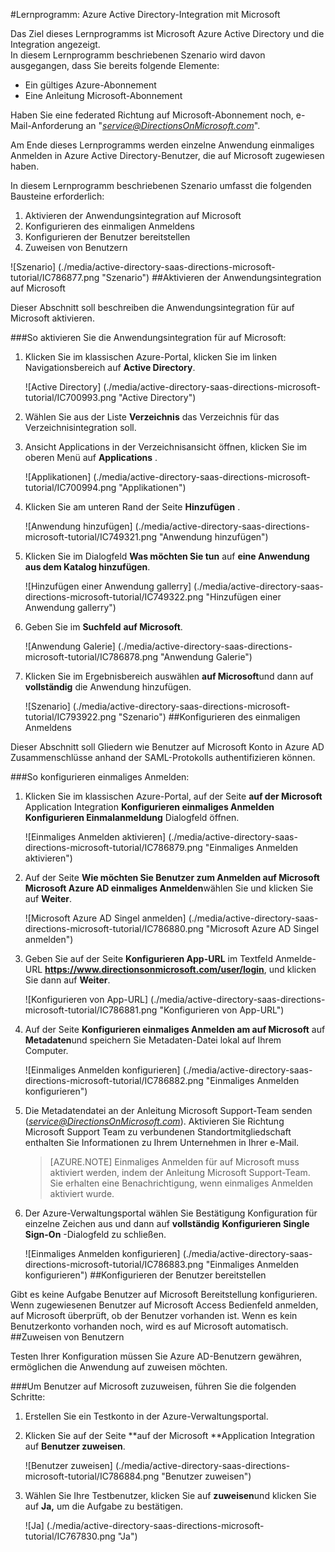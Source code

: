 <properties 
    pageTitle="Lernprogramm: Azure Active Directory-Integration mit Microsoft | Microsoft Azure" 
    description="Erfahren Sie, wie mit Richtung auf Microsoft Azure Active Directory-auf automatisierte Bereitstellung und mehr!" 
    services="active-directory" 
    authors="jeevansd"  
    documentationCenter="na" 
    manager="femila"/>
<tags 
    ms.service="active-directory" 
    ms.devlang="na" 
    ms.topic="article" 
    ms.tgt_pltfrm="na" 
    ms.workload="identity" 
    ms.date="09/29/2016" 
    ms.author="jeedes" />

#<a name="tutorial-azure-active-directory-integration-with-directions-on-microsoft"></a>Lernprogramm: Azure Active Directory-Integration mit Microsoft

Das Ziel dieses Lernprogramms ist Microsoft Azure Active Directory und die Integration angezeigt.  
In diesem Lernprogramm beschriebenen Szenario wird davon ausgegangen, dass Sie bereits folgende Elemente:

-   Ein gültiges Azure-Abonnement
-   Eine Anleitung Microsoft-Abonnement

Haben Sie eine federated Richtung auf Microsoft-Abonnement noch, e-Mail-Anforderung an "*service@DirectionsOnMicrosoft.com*".

Am Ende dieses Lernprogramms werden einzelne Anwendung einmaliges Anmelden in Azure Active Directory-Benutzer, die auf Microsoft zugewiesen haben.

In diesem Lernprogramm beschriebenen Szenario umfasst die folgenden Bausteine erforderlich:

1.  Aktivieren der Anwendungsintegration auf Microsoft
2.  Konfigurieren des einmaligen Anmeldens
3.  Konfigurieren der Benutzer bereitstellen
4.  Zuweisen von Benutzern

![Szenario] (./media/active-directory-saas-directions-microsoft-tutorial/IC786877.png "Szenario")
##<a name="enabling-the-application-integration-for-directions-on-microsoft"></a>Aktivieren der Anwendungsintegration auf Microsoft

Dieser Abschnitt soll beschreiben die Anwendungsintegration für auf Microsoft aktivieren.

###<a name="to-enable-the-application-integration-for-directions-on-microsoft-perform-the-following-steps"></a>So aktivieren Sie die Anwendungsintegration für auf Microsoft:

1.  Klicken Sie im klassischen Azure-Portal, klicken Sie im linken Navigationsbereich auf **Active Directory**.

    ![Active Directory] (./media/active-directory-saas-directions-microsoft-tutorial/IC700993.png "Active Directory")

2.  Wählen Sie aus der Liste **Verzeichnis** das Verzeichnis für das Verzeichnisintegration soll.

3.  Ansicht Applications in der Verzeichnisansicht öffnen, klicken Sie im oberen Menü auf **Applications** .

    ![Applikationen] (./media/active-directory-saas-directions-microsoft-tutorial/IC700994.png "Applikationen")

4.  Klicken Sie am unteren Rand der Seite **Hinzufügen** .

    ![Anwendung hinzufügen] (./media/active-directory-saas-directions-microsoft-tutorial/IC749321.png "Anwendung hinzufügen")

5.  Klicken Sie im Dialogfeld **Was möchten Sie tun** auf **eine Anwendung aus dem Katalog hinzufügen**.

    ![Hinzufügen einer Anwendung gallerry] (./media/active-directory-saas-directions-microsoft-tutorial/IC749322.png "Hinzufügen einer Anwendung gallerry")

6.  Geben Sie im **Suchfeld** **auf Microsoft**.

    ![Anwendung Galerie] (./media/active-directory-saas-directions-microsoft-tutorial/IC786878.png "Anwendung Galerie")

7.  Klicken Sie im Ergebnisbereich auswählen **auf Microsoft**und dann auf **vollständig** die Anwendung hinzufügen.

    ![Szenario] (./media/active-directory-saas-directions-microsoft-tutorial/IC793922.png "Szenario")
##<a name="configuring-single-sign-on"></a>Konfigurieren des einmaligen Anmeldens

Dieser Abschnitt soll Gliedern wie Benutzer auf Microsoft Konto in Azure AD Zusammenschlüsse anhand der SAML-Protokolls authentifizieren können.

###<a name="to-configure-single-sign-on-perform-the-following-steps"></a>So konfigurieren einmaliges Anmelden:

1.  Klicken Sie im klassischen Azure-Portal, auf der Seite **auf der Microsoft** Application Integration **Konfigurieren einmaliges Anmelden** **Konfigurieren Einmalanmeldung** Dialogfeld öffnen.

    ![Einmaliges Anmelden aktivieren] (./media/active-directory-saas-directions-microsoft-tutorial/IC786879.png "Einmaliges Anmelden aktivieren")

2.  Auf der Seite **Wie möchten Sie Benutzer zum Anmelden auf Microsoft** **Microsoft Azure AD einmaliges Anmelden**wählen Sie und klicken Sie auf **Weiter**.

    ![Microsoft Azure AD Singel anmelden] (./media/active-directory-saas-directions-microsoft-tutorial/IC786880.png "Microsoft Azure AD Singel anmelden")

3.  Geben Sie auf der Seite **Konfigurieren App-URL** im Textfeld Anmelde-URL **https://www.directionsonmicrosoft.com/user/login**, und klicken Sie dann auf **Weiter**.

    ![Konfigurieren von App-URL] (./media/active-directory-saas-directions-microsoft-tutorial/IC786881.png "Konfigurieren von App-URL")

4.  Auf der Seite **Konfigurieren einmaliges Anmelden am auf Microsoft** auf **Metadaten**und speichern Sie Metadaten-Datei lokal auf Ihrem Computer.

    ![Einmaliges Anmelden konfigurieren] (./media/active-directory-saas-directions-microsoft-tutorial/IC786882.png "Einmaliges Anmelden konfigurieren")

5.  Die Metadatendatei an der Anleitung Microsoft Support-Team senden (*service@DirectionsOnMicrosoft.com*). Aktivieren Sie Richtung Microsoft Support Team zu verbundenen Standortmitgliedschaft enthalten Sie Informationen zu Ihrem Unternehmen in Ihrer e-Mail.

    >[AZURE.NOTE] Einmaliges Anmelden für auf Microsoft muss aktiviert werden, indem der Anleitung Microsoft Support-Team.
Sie erhalten eine Benachrichtigung, wenn einmaliges Anmelden aktiviert wurde.

6.  Der Azure-Verwaltungsportal wählen Sie Bestätigung Konfiguration für einzelne Zeichen aus und dann auf **vollständig** **Konfigurieren Single Sign-On** -Dialogfeld zu schließen.

    ![Einmaliges Anmelden konfigurieren] (./media/active-directory-saas-directions-microsoft-tutorial/IC786883.png "Einmaliges Anmelden konfigurieren")
##<a name="configuring-user-provisioning"></a>Konfigurieren der Benutzer bereitstellen

Gibt es keine Aufgabe Benutzer auf Microsoft Bereitstellung konfigurieren.  
Wenn zugewiesenen Benutzer auf Microsoft Access Bedienfeld anmelden, auf Microsoft überprüft, ob der Benutzer vorhanden ist. Wenn es kein Benutzerkonto vorhanden noch, wird es auf Microsoft automatisch.
##<a name="assigning-users"></a>Zuweisen von Benutzern

Testen Ihrer Konfiguration müssen Sie Azure AD-Benutzern gewähren, ermöglichen die Anwendung auf zuweisen möchten.

###<a name="to-assign-users-to-directions-on-microsoft-perform-the-following-steps"></a>Um Benutzer auf Microsoft zuzuweisen, führen Sie die folgenden Schritte:

1.  Erstellen Sie ein Testkonto in der Azure-Verwaltungsportal.

2.  Klicken Sie auf der Seite **auf der Microsoft **Application Integration auf **Benutzer zuweisen**.

    ![Benutzer zuweisen] (./media/active-directory-saas-directions-microsoft-tutorial/IC786884.png "Benutzer zuweisen")

3.  Wählen Sie Ihre Testbenutzer, klicken Sie auf **zuweisen**und klicken Sie auf **Ja,** um die Aufgabe zu bestätigen.

    ![Ja] (./media/active-directory-saas-directions-microsoft-tutorial/IC767830.png "Ja")
